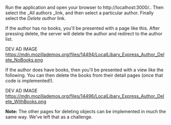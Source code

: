 Run the application and open your browser to http://localhost:3000/.. Then select the _All authors _link, and then select a particular author. Finally select the _Delete author_ link.

If the author has no books, you'll be presented with a page like this. After pressing delete, the server will delete the author and redirect to the author list.

DEV AD IMAGE https://mdn.mozillademos.org/files/14494/LocalLibary_Express_Author_Delete_NoBooks.png

If the author does have books, then you'll be presented with a view like the following. You can then delete the books from their detail pages (once that code is implemented!).

DEV AD IMAGE https://mdn.mozillademos.org/files/14496/LocalLibary_Express_Author_Delete_WithBooks.png

**Note:** The other pages for deleting objects can be implemented in much the same way. We've left that as a challenge.
